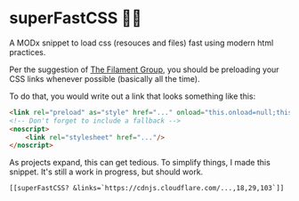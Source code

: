 # superFastCSS 🚗💨
A MODx snippet to load css (resouces and files) fast using modern html practices.

Per the suggestion of [The Filament Group](https://github.com/filamentgroup/loadCSS#how-to-use-loadcss-recommended-example), you should be preloading your CSS links whenever possible (basically all the time).

To do that, you would write out a link that looks something like this:
```html
<link rel="preload" as="style" href="..." onload="this.onload=null;this.rel='stylesheet'"/>
<!-- Don't forget to include a fallback -->
<noscript>
    <link rel="stylesheet" href="..."/>
</noscript>
```

As projects expand, this can get tedious. To simplify things, I made this snippet. It's still a work in progress, but should work.

```
[[superFastCSS? &links=`https://cdnjs.cloudflare.com/...,18,29,103`]]
```
